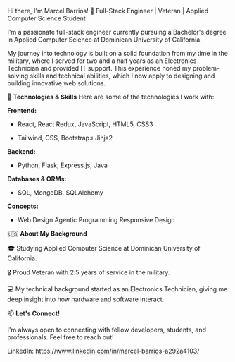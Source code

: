 Hi there, I'm Marcel Barrios! 👋
Full-Stack Engineer | Veteran | Applied Computer Science Student

I'm a passionate full-stack engineer currently pursuing a Bachelor's degree in Applied Computer Science at Dominican University of California.

My journey into technology is built on a solid foundation from my time in the military, where I served for two and a half years as an Electronics Technician and provided IT support. This experience honed my problem-solving skills and technical abilities, which I now apply to designing and building innovative web solutions.

🔧 **Technologies & Skills**
Here are some of the technologies I work with:

**Frontend:**

* React, React Redux, JavaScript, HTML5, CSS3

* Tailwind, CSS, Bootstrap≤ Jinja2

**Backend:**

* Python, Flask, Express.js, Java

**Databases & ORMs:**

* SQL, MongoDB, SQLAlchemy

**Concepts:**

* Web Design Agentic Programming Responsive Design

🇺🇸 **About My Background**

🎓 Studying Applied Computer Science at Dominican University of California.

🎖️ Proud Veteran with 2.5 years of service in the military.

💻 My technical background started as an Electronics Technician, giving me deep insight into how hardware and software interact.

📫 **Let's Connect!**

I'm always open to connecting with fellow developers, students, and professionals. Feel free to reach out!

LinkedIn: https://www.linkedin.com/in/marcel-barrios-a292a4103/
